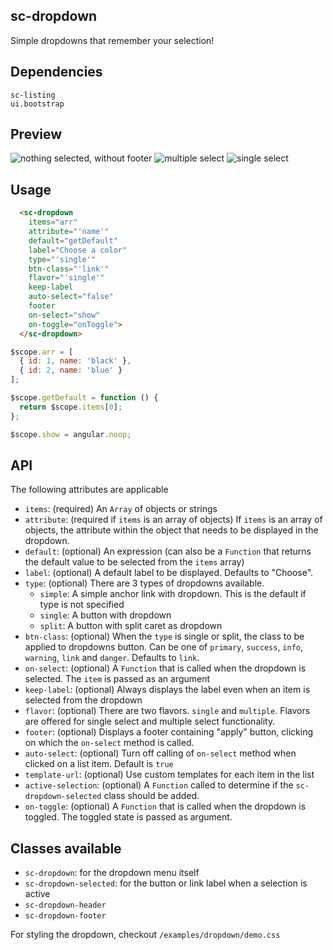 ## sc-dropdown

Simple dropdowns that remember your selection!

## Dependencies

    sc-listing
    ui.bootstrap

## Preview

![nothing selected, without footer](https://cldup.com/UYe0J6oJLF-1200x1200.png)
![multiple select](https://cldup.com/iD0M7AAO7v-2000x2000.png)
![single select](https://cldup.com/ovELlJvDd4-2000x2000.png)

## Usage

```html
  <sc-dropdown
    items="arr"
    attribute="'name'"
    default="getDefault"
    label="Choose a color"
    type="'single'"
    btn-class="'link'"
    flavor="'single'"
    keep-label
    auto-select="false"
    footer
    on-select="show"
    on-toggle="onToggle">
  </sc-dropdown>
```

```js
$scope.arr = [
  { id: 1, name: 'black' },
  { id: 2, name: 'blue' }
];

$scope.getDefault = function () {
  return $scope.items[0];
};

$scope.show = angular.noop;
```

## API

The following attributes are applicable

- `items`: (required) An `Array` of objects or strings
- `attribute`: (required if `items` is an array of objects) If `items` is an array of objects, the attribute within the object that needs to be displayed in the dropdown.
- `default`: (optional) An expression (can also be a `Function` that returns the default value to be selected from the `items` array)
- `label`: (optional) A default label to be displayed. Defaults to "Choose".
- `type`: (optional) There are 3 types of dropdowns available.
  - `simple`: A simple anchor link with dropdown. This is the default if type is not specified
  - `single`: A button with dropdown
  - `split`: A button with split caret as dropdown
- `btn-class`: (optional) When the `type` is single or split, the class to be applied to dropdowns button. Can be one of `primary`, `success`, `info`, `warning`, `link` and `danger`. Defaults to `link`.
- `on-select`: (optional) A `Function` that is called when the dropdown is selected. The `item` is passed as an argument
- `keep-label`: (optional) Always displays the label even when an item is selected from the dropdown
- `flavor`: (optional) There are two flavors. `single` and `multiple`. Flavors are offered for single select and multiple select functionality.
- `footer`: (optional) Displays a footer containing "apply" button, clicking on which the `on-select` method is called.
- `auto-select`: (optional) Turn off calling of `on-select` method when clicked on a list item. Default is `true`
- `template-url`: (optional) Use custom templates for each item in the list
- `active-selection`: (optional) A `Function` called to determine if the `sc-dropdown-selected` class should be added.
- `on-toggle`: (optional) A `Function` that is called when the dropdown is toggled. The toggled state is passed as argument.

## Classes available

- `sc-dropdown`: for the dropdown menu itself
- `sc-dropdown-selected`: for the button or link label when a selection is active
- `sc-dropdown-header`
- `sc-dropdown-footer`

For styling the dropdown, checkout `/examples/dropdown/demo.css`
